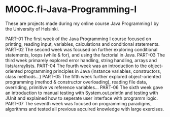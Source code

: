 # MOOC.fi-Java-Programming-I
These are projects made during my online course Java Programming I by the University of Helsinki.

PART-01 The first week of the Java Programming I course focused on printing, reading input, variables, calculations and conditional statements.
PART-02 The second week was focused on further exploring conditional statements, loops (while & for), and using the factorial in Java.
PART-03 The third week primarely explored error handling, string handling, arrays and lists/arraylists.
PART-04 The fourth week was an introduction to the object-oriented programming principles in Java (instance variables, constructors, class methods...)
PART-05 The fifth week further explored object-oriented programming (method & constructor overloading), reading file data, overriding, primitive vs reference variables...
PART-06 The sixth week gave an introduction to manual testing with System.out.println and testing with JUnit and explained how to seperate user interface with programm logic.
PART-07 The seventh week was focused on programming paradigms, algorithms and tested all previous aqcuired knowledge with large exercises.
